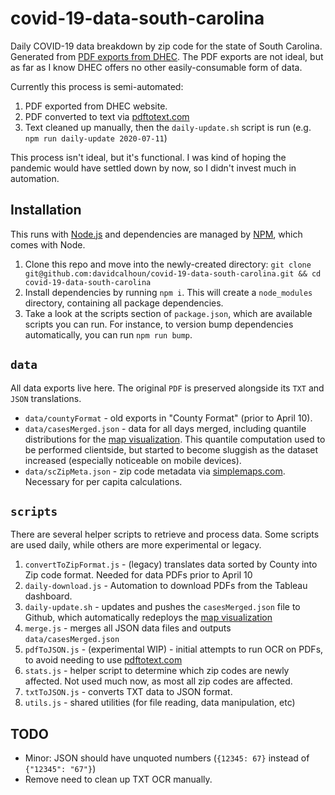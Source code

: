 # covid-19-data-south-carolina

Daily COVID-19 data breakdown by zip code for the state of South Carolina.  Generated from [PDF exports from DHEC](https://www.scdhec.gov/infectious-diseases/viruses/coronavirus-disease-2019-covid-19/sc-cases-county-zip-code-covid-19).  The PDF exports are not ideal, but as far as I know DHEC offers no other easily-consumable form of data.

Currently this process is semi-automated:

1. PDF exported from DHEC website.
1. PDF converted to text via [pdftotext.com](pdftotext.com)
1. Text cleaned up manually, then the `daily-update.sh` script is run (e.g. `npm run daily-update 2020-07-11`)

This process isn't ideal, but it's functional.  I was kind of hoping the pandemic would have settled down by now, so I didn't invest much in automation.

## Installation
This runs with [Node.js](https://nodejs.org) and dependencies are managed by [NPM](https://www.npmjs.com/), which comes with Node.

1. Clone this repo and move into the newly-created directory: `git clone git@github.com:davidcalhoun/covid-19-data-south-carolina.git && cd covid-19-data-south-carolina`
1. Install dependencies by running `npm i`.  This will create a `node_modules` directory, containing all package dependencies.
1. Take a look at the scripts section of `package.json`, which are available scripts you can run.  For instance, to version bump dependencies automatically, you can run `npm run bump`.

## `data`
All data exports live here.  The original `PDF` is preserved alongside its `TXT` and `JSON` translations.

* `data/countyFormat` - old exports in "County Format" (prior to April 10).
* `data/casesMerged.json` - data for all days merged, including quantile distributions for the [map visualization](https://davidcalhoun.github.io/covid-19-map-south-carolina/).  This quantile computation used to be performed clientside, but started to become sluggish as the dataset increased (especially noticeable on mobile devices).
* `data/scZipMeta.json` - zip code metadata via [simplemaps.com](https://simplemaps.com/data/us-zips).  Necessary for per capita calculations.

## `scripts`
There are several helper scripts to retrieve and process data.  Some scripts are used daily, while others are more experimental or legacy.

1. `convertToZipFormat.js` - (legacy) translates data sorted by County into Zip code format.  Needed for data PDFs prior to April 10
1. `daily-download.js` - Automation to download PDFs from the Tableau dashboard.
1. `daily-update.sh` - updates and pushes the `casesMerged.json` file to Github, which automatically redeploys the [map visualization](https://davidcalhoun.github.io/covid-19-map-south-carolina/)
1. `merge.js` - merges all JSON data files and outputs `data/casesMerged.json`
1. `pdfToJSON.js` - (experimental WIP) - initial attempts to run OCR on PDFs, to avoid needing to use [pdftotext.com](pdftotext.com)
1. `stats.js` - helper script to determine which zip codes are newly affected.  Not used much now, as most all zip codes are affected.
1. `txtToJSON.js` - converts TXT data to JSON format.
1. `utils.js` - shared utilities (for file reading, data manipulation, etc)

## TODO
* Minor: JSON should have unquoted numbers (`{12345: 67}` instead of `{"12345": "67"}`)
* Remove need to clean up TXT OCR manually.
